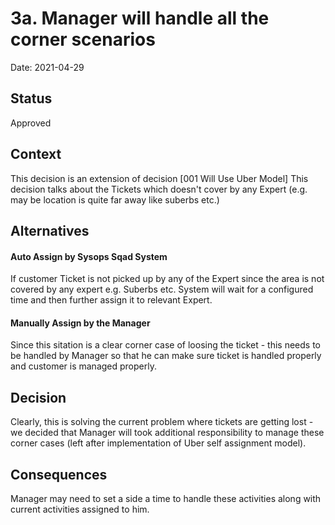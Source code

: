 # 3a. Manager will handle all the corner scenarios

Date: 2021-04-29

## Status

Approved

## Context

This decision is an extension of decision [001 Will Use Uber Model]
This decision talks about the Tickets which doesn't cover by any Expert (e.g. may be location is quite far away like suberbs etc.)  

## Alternatives

#### Auto Assign by Sysops Sqad System

If customer Ticket is not picked up by any of the Expert since the area is not covered by any expert e.g. Suberbs etc. System will wait for a configured time and then further assign it to relevant Expert.

#### Manually Assign by the Manager

Since this sitation is a clear corner case of loosing the ticket - this needs to be handled by Manager so that he can make sure ticket is handled properly and customer is managed properly.

## Decision

Clearly, this is solving the current problem where tickets are getting lost - we decided that Manager will took additional responsibility to manage these corner cases (left after implementation of Uber self assignment model).

## Consequences
Manager may need to set a side a time to handle these activities along with current activities assigned to him.
